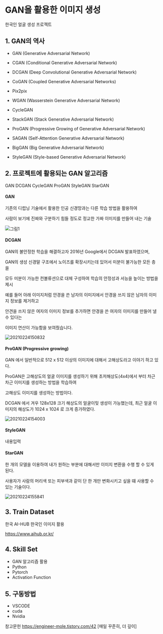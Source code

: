 # GAN을 활용한 이미지 생성
한국인 얼굴 생성 프로젝트

## 1. GAN의 역사

* GAN (Generative Adversarial Network)

* CGAN (Conditional Generative Adversarial Network)

* DCGAN (Deep Convolutional Generative Adversarial Network)

* CoGAN (Coupled Generative Adversarial Networks)

* Pix2pix

* WGAN (Wasserstein Generative Adversarial Network)

* CycleGAN

* StackGAN (Stack Generative Adversarial Network)

* ProGAN (Progressive Growing of Generative Adversarial Network)

* SAGAN (Self-Attention Generative Adversarial Network)

* BigGAN (Big Generative Adversarial Network)

* StyleGAN (Style-based Generative Adversarial Network)


## 2. 프로젝트에 활용되는 GAN 알고리즘
GAN
DCGAN
CycleGAN
ProGAN
StyleGAN
StarGAN


#### GAN
기존의 디럽닝 기술에서 활용한 인공 신경망과는 다른 학습 방법을 활용하여 

사람이 보기에 진짜와 구분하기 힘들 정도로 정교한 가짜 이미지를 만들어 내는 기술

![그림1](https://user-images.githubusercontent.com/65889898/108954892-bc46a480-76b0-11eb-88cb-fafa53391872.png)


#### DCGAN

GAN의 불안정한 학습을 해결하고자 2016년 Google에서 DCGAN 발표하였으며,

GAN의 생성 신경말 구조에서 노이즈를 확장시키는데 있어서 미분이 불가능한 모든 층을 

모두 미분이 가능한 컨볼류션으로 대체 구성하여 학습의 안정성과 서능을 높이는 방법을 제시

예를 들어 아래 이미지처럼 안경을 쓴 남자의 이미지에서 안경을 쓰지 않은 남자의 이미지 정보를 제거하고

안견을 쓰지 않은 여자의 이미지 정보를 추가하면 안경을 쓴 여자의 이미지를 만들어 낼 수 있다는

이미지 연산이 가능함을 보여줬습니다.

![20210224150832](https://user-images.githubusercontent.com/65889898/108955854-2dd32280-76b2-11eb-86f6-e4990f2ee3fa.jpg)


#### ProGAN (Progressive growing)

GAN 에서 일반적으로 512 x 512 이상의 이미지에 대해서 고해상도라고 이야기 하고 있다.

ProGAN은 고해상도의 얼굴 이미지를 생성하기 위해 초저해상도(4x4)에서 부터 차근차근 이미지를 생성하는 방법을 학습하여

고해상도 이미지를 생성하는 방법이다.

DCGAN 에서 겨우 128x128 크기 해상도의 얼굴이밎 생성이 가능했는데, 최근 얼굴 이미지의 해상도가 1024 x 1024 로 크게 증가하였다.

![20210224154003](https://user-images.githubusercontent.com/65889898/108958642-97553000-76b6-11eb-9c64-289e8909967e.jpg)


#### StyleGAN

내용입력


#### StarGAN

한 개의 모델을 이용하여 내가 원하는 부분에 대해서만 이미지 변환을 수행 할 수 있게 된다.

사용자가 사람의 머리색 또는 피부색과 같이 단 한 개만 변화시키고 싶을 떄 사용할 수 있는 기술이다.

![20210224155841](https://user-images.githubusercontent.com/65889898/108960394-2f541900-76b9-11eb-810b-7bc0ac84ae36.jpg)


## 3. Train Dataset

한국 AI-HUB 한국인 이미지 활용

https://www.aihub.or.kr/


## 4. Skill Set
* GAN 알고리즘 활용
* Python
* Pytorch
* Activation Function


## 5. 구동방법
* VSCODE
* cuda
* Nvidia


참고문헌
https://engineer-mole.tistory.com/42 [매일 꾸준히, 더 깊이]
